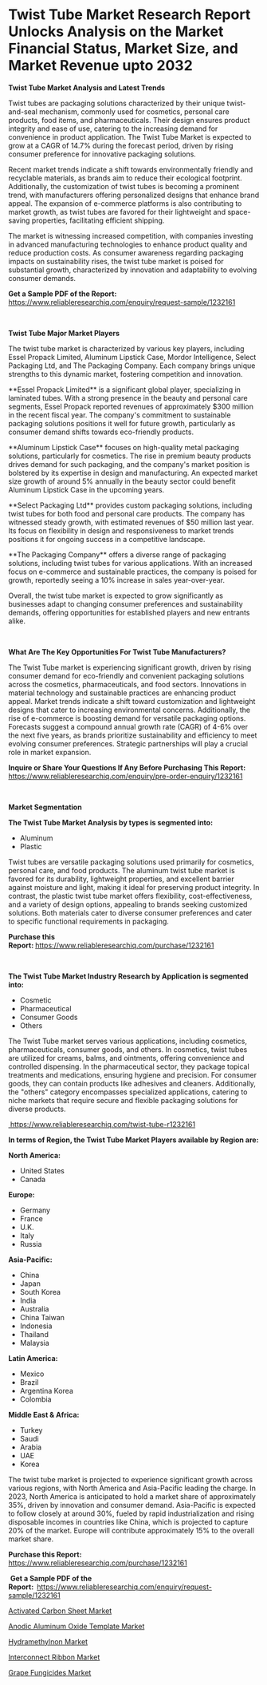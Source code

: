 <p><h1>Twist Tube Market Research Report Unlocks Analysis on the Market Financial Status, Market Size, and Market Revenue upto 2032</h1></p><p><strong>Twist Tube Market Analysis and Latest Trends</strong></p>
<p><p>Twist tubes are packaging solutions characterized by their unique twist-and-seal mechanism, commonly used for cosmetics, personal care products, food items, and pharmaceuticals. Their design ensures product integrity and ease of use, catering to the increasing demand for convenience in product application. The Twist Tube Market is expected to grow at a CAGR of 14.7% during the forecast period, driven by rising consumer preference for innovative packaging solutions.</p><p>Recent market trends indicate a shift towards environmentally friendly and recyclable materials, as brands aim to reduce their ecological footprint. Additionally, the customization of twist tubes is becoming a prominent trend, with manufacturers offering personalized designs that enhance brand appeal. The expansion of e-commerce platforms is also contributing to market growth, as twist tubes are favored for their lightweight and space-saving properties, facilitating efficient shipping.</p><p>The market is witnessing increased competition, with companies investing in advanced manufacturing technologies to enhance product quality and reduce production costs. As consumer awareness regarding packaging impacts on sustainability rises, the twist tube market is poised for substantial growth, characterized by innovation and adaptability to evolving consumer demands.</p></p>
<p><strong>Get a Sample PDF of the Report:&nbsp;</strong> <a href="https://www.reliableresearchiq.com/enquiry/request-sample/1232161?utm_campaign=104&utm_medium=2&utm_source=Github&utm_content=ia&utm_term=02042025&utm_id=twist-tube">https://www.reliableresearchiq.com/enquiry/request-sample/1232161</a></p>
<p>&nbsp;</p>
<p><strong>Twist Tube Major Market Players</strong></p>
<p><p>The twist tube market is characterized by various key players, including Essel Propack Limited, Aluminum Lipstick Case, Mordor Intelligence, Select Packaging Ltd, and The Packaging Company. Each company brings unique strengths to this dynamic market, fostering competition and innovation.</p><p>**Essel Propack Limited** is a significant global player, specializing in laminated tubes. With a strong presence in the beauty and personal care segments, Essel Propack reported revenues of approximately $300 million in the recent fiscal year. The company's commitment to sustainable packaging solutions positions it well for future growth, particularly as consumer demand shifts towards eco-friendly products.</p><p>**Aluminum Lipstick Case** focuses on high-quality metal packaging solutions, particularly for cosmetics. The rise in premium beauty products drives demand for such packaging, and the company's market position is bolstered by its expertise in design and manufacturing. An expected market size growth of around 5% annually in the beauty sector could benefit Aluminum Lipstick Case in the upcoming years.</p><p>**Select Packaging Ltd** provides custom packaging solutions, including twist tubes for both food and personal care products. The company has witnessed steady growth, with estimated revenues of $50 million last year. Its focus on flexibility in design and responsiveness to market trends positions it for ongoing success in a competitive landscape.</p><p>**The Packaging Company** offers a diverse range of packaging solutions, including twist tubes for various applications. With an increased focus on e-commerce and sustainable practices, the company is poised for growth, reportedly seeing a 10% increase in sales year-over-year.</p><p>Overall, the twist tube market is expected to grow significantly as businesses adapt to changing consumer preferences and sustainability demands, offering opportunities for established players and new entrants alike.</p></p>
<p>&nbsp;</p>
<p><strong>What Are The Key Opportunities For Twist Tube Manufacturers?</strong></p>
<p><p>The Twist Tube market is experiencing significant growth, driven by rising consumer demand for eco-friendly and convenient packaging solutions across the cosmetics, pharmaceuticals, and food sectors. Innovations in material technology and sustainable practices are enhancing product appeal. Market trends indicate a shift toward customization and lightweight designs that cater to increasing environmental concerns. Additionally, the rise of e-commerce is boosting demand for versatile packaging options. Forecasts suggest a compound annual growth rate (CAGR) of 4-6% over the next five years, as brands prioritize sustainability and efficiency to meet evolving consumer preferences. Strategic partnerships will play a crucial role in market expansion.</p></p>
<p><strong>Inquire or Share Your Questions If Any Before Purchasing This Report:</strong> <a href="https://www.reliableresearchiq.com/enquiry/pre-order-enquiry/1232161?utm_campaign=104&utm_medium=2&utm_source=Github&utm_content=ia&utm_term=02042025&utm_id=twist-tube">https://www.reliableresearchiq.com/enquiry/pre-order-enquiry/1232161</a></p>
<p>&nbsp;</p>
<p><strong>Market Segmentation</strong></p>
<p><strong>The Twist Tube Market Analysis by types is segmented into:</strong></p>
<p><ul><li>Aluminum</li><li>Plastic</li></ul></p>
<p><p>Twist tubes are versatile packaging solutions used primarily for cosmetics, personal care, and food products. The aluminum twist tube market is favored for its durability, lightweight properties, and excellent barrier against moisture and light, making it ideal for preserving product integrity. In contrast, the plastic twist tube market offers flexibility, cost-effectiveness, and a variety of design options, appealing to brands seeking customized solutions. Both materials cater to diverse consumer preferences and cater to specific functional requirements in packaging.</p></p>
<p><strong>Purchase this Report:&nbsp;</strong><a href="https://www.reliableresearchiq.com/purchase/1232161?utm_campaign=104&utm_medium=2&utm_source=Github&utm_content=ia&utm_term=02042025&utm_id=twist-tube">https://www.reliableresearchiq.com/purchase/1232161</a></p>
<p>&nbsp;</p>
<p><strong>The Twist Tube Market Industry Research by Application is segmented into:</strong></p>
<p><ul><li>Cosmetic</li><li>Pharmaceutical</li><li>Consumer Goods</li><li>Others</li></ul></p>
<p><p>The Twist Tube market serves various applications, including cosmetics, pharmaceuticals, consumer goods, and others. In cosmetics, twist tubes are utilized for creams, balms, and ointments, offering convenience and controlled dispensing. In the pharmaceutical sector, they package topical treatments and medications, ensuring hygiene and precision. For consumer goods, they can contain products like adhesives and cleaners. Additionally, the "others" category encompasses specialized applications, catering to niche markets that require secure and flexible packaging solutions for diverse products.</p></p>
<p><a href="https://www.reliableresearchiq.com/twist-tube-r1232161?utm_campaign=104&utm_medium=2&utm_source=Github&utm_content=ia&utm_term=02042025&utm_id=twist-tube">&nbsp;https://www.reliableresearchiq.com/twist-tube-r1232161</a></p>
<p><strong>In terms of Region, the Twist Tube Market Players available by Region are:</strong></p>
<p>
    <p> <strong> North America: </strong>
        <ul>
            <li>United States</li>
            <li>Canada</li>
        </ul>
        </p> 
    <p> <strong> Europe: </strong>
        <ul>
            <li>Germany</li>
            <li>France</li>
            <li>U.K.</li>
            <li>Italy</li>
            <li>Russia</li>
        </ul>
        </p> 
    <p> <strong> Asia-Pacific: </strong>
        <ul>
            <li>China</li>
            <li>Japan</li>
            <li>South Korea</li>
            <li>India</li>
            <li>Australia</li>
            <li>China Taiwan</li>
            <li>Indonesia</li>
            <li>Thailand</li>
            <li>Malaysia</li>
        </ul>
        </p> 
    <p> <strong> Latin America: </strong>
        <ul>
            <li>Mexico</li>
            <li>Brazil</li>
            <li>Argentina Korea</li>
            <li>Colombia</li>
        </ul>
        </p> 
    <p> <strong> Middle East & Africa: </strong>
        <ul>
            <li>Turkey</li>
            <li>Saudi</li>
            <li>Arabia</li>
            <li>UAE</li>
            <li>Korea</li>
        </ul>
    </p>
    </p>
<p><p>The twist tube market is projected to experience significant growth across various regions, with North America and Asia-Pacific leading the charge. In 2023, North America is anticipated to hold a market share of approximately 35%, driven by innovation and consumer demand. Asia-Pacific is expected to follow closely at around 30%, fueled by rapid industrialization and rising disposable incomes in countries like China, which is projected to capture 20% of the market. Europe will contribute approximately 15% to the overall market share.</p></p>
<p><strong>Purchase this Report: </strong><a href="https://www.reliableresearchiq.com/purchase/1232161?utm_campaign=104&utm_medium=2&utm_source=Github&utm_content=ia&utm_term=02042025&utm_id=twist-tube">https://www.reliableresearchiq.com/purchase/1232161</a></p>
<p>&nbsp;<strong>Get a Sample PDF of the Report:&nbsp;&nbsp;</strong><a href="https://www.reliableresearchiq.com/enquiry/request-sample/1232161?utm_campaign=104&utm_medium=2&utm_source=Github&utm_content=ia&utm_term=02042025&utm_id=twist-tube">https://www.reliableresearchiq.com/enquiry/request-sample/1232161</a></p>
<p><strong></strong></p>
<p><p><a href="https://github.com/nedzazollo74/Market-Research-Report-List-1/blob/main/activated-carbon-sheet-market.md?utm_campaign=104&utm_medium=2&utm_source=Github&utm_content=ia&utm_term=02042025&utm_id=twist-tube">Activated Carbon Sheet Market</a></p><p><a href="https://github.com/cavushjla/Market-Research-Report-List-1/blob/main/anodic-aluminum-oxide-template-market.md?utm_campaign=104&utm_medium=2&utm_source=Github&utm_content=ia&utm_term=02042025&utm_id=twist-tube">Anodic Aluminum Oxide Template Market</a></p><p><a href="https://github.com/kleyderoomes/Market-Research-Report-List-1/blob/main/hydramethylnon-market.md?utm_campaign=104&utm_medium=2&utm_source=Github&utm_content=ia&utm_term=02042025&utm_id=twist-tube">Hydramethylnon Market</a></p><p><a href="https://github.com/hoppeellia6b/Market-Research-Report-List-1/blob/main/interconnect-ribbon-market.md?utm_campaign=104&utm_medium=2&utm_source=Github&utm_content=ia&utm_term=02042025&utm_id=twist-tube">Interconnect Ribbon Market</a></p><p><a href="https://github.com/evraltandre36/Market-Research-Report-List-1/blob/main/grape-fungicides-market.md?utm_campaign=104&utm_medium=2&utm_source=Github&utm_content=ia&utm_term=02042025&utm_id=twist-tube">Grape Fungicides Market</a></p></p>